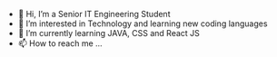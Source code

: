 - 👋 Hi, I’m a Senior IT Engineering Student
- 👀 I’m interested in Technology and learning new coding languages
- 🌱 I’m currently learning JAVA, CSS and React JS
- 📫 How to reach me ...

<!---
Ansari-Saad-111/Ansari-Saad-111 is a ✨ special ✨ repository because its `README.md` (this file) appears on your GitHub profile.
You can click the Preview link to take a look at your changes.
--->
